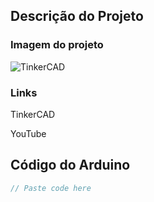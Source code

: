 ## Descrição do Projeto

### Imagem do projeto


![TinkerCAD](./file.png)

### Links
TinkerCAD

YouTube

## Código do Arduino

```c
// Paste code here

```



